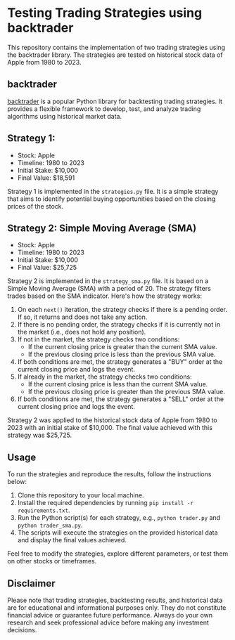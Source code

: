 # Testing Trading Strategies using backtrader

This repository contains the implementation of two trading strategies using the backtrader library. The strategies are tested on historical stock data of Apple from 1980 to 2023.

## backtrader

[backtrader](https://www.backtrader.com/) is a popular Python library for backtesting trading strategies. It provides a flexible framework to develop, test, and analyze trading algorithms using historical market data.

## Strategy 1: 

- Stock: Apple
- Timeline: 1980 to 2023
- Initial Stake: $10,000
- Final Value: $18,591

Strategy 1 is implemented in the `strategies.py` file. It is a simple strategy that aims to identify potential buying opportunities based on the closing prices of the stock.

## Strategy 2: Simple Moving Average (SMA)

- Stock: Apple
- Timeline: 1980 to 2023
- Initial Stake: $10,000
- Final Value: $25,725

Strategy 2 is implemented in the `strategy_sma.py` file. It is based on a Simple Moving Average (SMA) with a period of 20. The strategy filters trades based on the SMA indicator. Here's how the strategy works:

1. On each `next()` iteration, the strategy checks if there is a pending order. If so, it returns and does not take any action.
2. If there is no pending order, the strategy checks if it is currently not in the market (i.e., does not hold any position).
3. If not in the market, the strategy checks two conditions:
   - If the current closing price is greater than the current SMA value.
   - If the previous closing price is less than the previous SMA value.
4. If both conditions are met, the strategy generates a "BUY" order at the current closing price and logs the event.
5. If already in the market, the strategy checks two conditions:
   - If the current closing price is less than the current SMA value.
   - If the previous closing price is greater than the previous SMA value.
6. If both conditions are met, the strategy generates a "SELL" order at the current closing price and logs the event.

Strategy 2 was applied to the historical stock data of Apple from 1980 to 2023 with an initial stake of $10,000. The final value achieved with this strategy was $25,725.

## Usage

To run the strategies and reproduce the results, follow the instructions below:

1. Clone this repository to your local machine.
2. Install the required dependencies by running `pip install -r requirements.txt`.
3. Run the Python script(s) for each strategy, e.g., `python trader.py` and `python trader_sma.py`.
4. The scripts will execute the strategies on the provided historical data and display the final values achieved.

Feel free to modify the strategies, explore different parameters, or test them on other stocks or timeframes.

## Disclaimer

Please note that trading strategies, backtesting results, and historical data are for educational and informational purposes only. They do not constitute financial advice or guarantee future performance. Always do your own research and seek professional advice before making any investment decisions.



